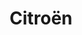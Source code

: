 ---
title: "Citroën"
url: /le-molay-littry/citroen-route-de-balleroy/
shop: réparation de voitures
---